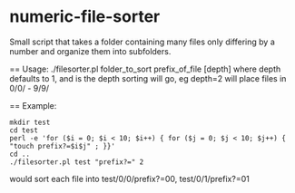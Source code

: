 numeric-file-sorter
===================

Small script that takes a folder containing many files only differing by a number and organize them into subfolders.

==
Usage:
./filesorter.pl folder_to_sort prefix_of_file [depth]
where depth defaults to 1, and is the depth sorting
will go, eg depth=2 will place files in 0/0/ - 9/9/

==
Example:
```
mkdir test
cd test
perl -e 'for ($i = 0; $i < 10; $i++) { for ($j = 0; $j < 10; $j++) { "touch prefix?=$i$j" ; }}'
cd ..
./filesorter.pl test "prefix?=" 2
```
would sort each file into test/0/0/prefix?=00, test/0/1/prefix?=01
